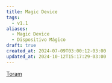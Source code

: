 ```yaml
---
title: Magic Device
tags:
  - v1.1
aliases:
  - Magic Device
  - Dispositivo Mágico
draft: true
created_at: 2024-07-09T03:00:12-03:00
updated_at: 2024-10-12T15:17:29-03:00
---
```


[Toram](../26/Toram.md)